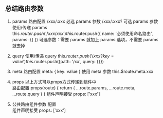 ## 总结路由参数

1. params
   路由配置
      /xxx/:xxx 必选 params 参数
      /xxx/:xxx? 可选 params 参数
   使用/传递 params  
      <router-link to="/xxx/xxx">
      this.$router.push('/xxx/xxx')
      this.$router.push({ name: '必须使用命名路由', params: {} })
        可选参数：需要 params 就加上 params 选项，不需要 params 就去掉
2. query
  使用/传递 query
    <router-link to="/xxx?key=value">
    this.$router.push('/xxx?key=value')
    this.$router.push({path: '/xx', query: {}})

3. meta
  路由配置
    meta: { key: value }
  使用 meta 参数
    this.$route.meta.xxx  

4. props
  以上方式可以props方式传递到组件中    
  路由配置
    props(route) { return { ...route.params, ...route.meta, ...route.query } }
  组件声明接受
    props: ['xxx']

5. 公共路由组件参数
  配置
    <router-view :key="value"></router-view>  
  组件声明接受
    props: ['xxx']  